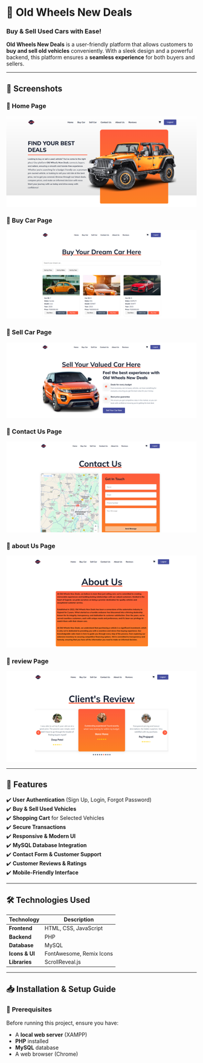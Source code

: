 # 🚗 Old Wheels New Deals

### **Buy & Sell Used Cars with Ease!**  

**Old Wheels New Deals** is a user-friendly platform that allows customers to **buy and sell old vehicles** conveniently. With a sleek design and a powerful backend, this platform ensures a **seamless experience** for both buyers and sellers.

---

## 📸 **Screenshots**

### 🔹 Home Page
![Home Page](photo/shome.png)  

### 🔹 Buy Car Page
![Login Page](photo/sbuy.png)  

### 🔹 Sell Car Page
![Sign Up Page](photo/ssell.png)  

### 🔹  Contact Us Page
![Car Listings](photo/scontact.png)  

### 🔹  about Us Page
![Car Listings](photo/sabout.png)  

### 🔹  review Page
![Car Listings](photo/sreview.png)  

---

## 🚀 **Features**

✔️ **User Authentication** (Sign Up, Login, Forgot Password)  
✔️ **Buy & Sell Used Vehicles**  
✔️ **Shopping Cart** for Selected Vehicles  
✔️ **Secure Transactions**  
✔️ **Responsive & Modern UI**  
✔️ **MySQL Database Integration**  
✔️ **Contact Form & Customer Support**  
✔️ **Customer Reviews & Ratings**  
✔️ **Mobile-Friendly Interface**  

---

## 🛠️ **Technologies Used**

| Technology | Description |
|------------|------------|
| **Frontend** | HTML, CSS, JavaScript |
| **Backend** | PHP |
| **Database** | MySQL |
| **Icons & UI** | FontAwesome, Remix Icons |
| **Libraries** | ScrollReveal.js |

---

## 📥 **Installation & Setup Guide**

### 🔧 **Prerequisites**
Before running this project, ensure you have:

- A **local web server** (XAMPP)
- **PHP** installed 
- **MySQL** database
- A web browser (Chrome)
